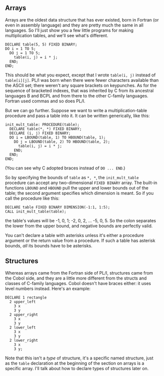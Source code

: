 ## Arrays

Arrays are the oldest data structure that has ever existed,
born in Fortran (or even in assembly language)
and they are pretty much the same in all languages.
So I'll just show you a few little programs for making
multiplication tables, and we'll see what's different.

```
DECLARE table(5, 5) FIXED BINARY;
DO i = 1 TO 5;
  DO j = 1 TO 5;
    table(i, j) = i * j;
  END;
END;
```

This should be what you expect, except that
I wrote `table(i, j)` instead of `table[i][j]`.
PL/I was born when there were fewer characters available
than the ASCII set; there weren't any square brackets
on keypunches.  As for the sequence of bracketed indexes,
that was inherited by C from its ancestral languages B
and BCPL and from there to the other C-family languages.
Fortran used commas and so does PL/I.

But we can go further.  Suppose we want to write a
multiplication-table procedure and pass a table into it.
It can be written generically, like this:

```
init_mult_table: PROCEDURE(table);
  DECLARE table(*, *) FIXED BINARY;
  DECLARE (i, j) FIXED BINARY;
  DO i = LBOUND(table, 1) TO HBOUND(table, 1);
    DO j = LBOUND(table, 2) TO HBOUND(table, 2);
      table(i, j) = i * j;
    END;
  END;
END;
```

(You can see why C adopted braces instead of `DO ... END`.)

So by specifying the bounds of `table` as `*, *`, the
`init_mult_table` procedure can accept any two-dimensional
`FIXED BINARY` array.  The built-in functions `LBOUND`
and `HBOUND` pull the upper and lower bounds out of the table;
the second argument specifies which dimension is meant.
So if you call the procedure like this:

```
DECLARE table FIXED BINARY DIMENSION(-1:1, 1:5);
CALL init_mult_table(table);
```

the table's values will be -1, 0, 1; -2, 0, 2, ... -5, 0, 5.
So the colon separates the lower from the upper bound,
and negative bounds are perfectly valid.

You can't declare a table with asterisks unless it's either
a procedure argument or the return value from a procedure.
If such a table has asterisk bounds,
*all* its bounds have to be asterisks.

## Structures

Whereas arrays came from the Fortran side of PL/I, structures
came from the Cobol side, and they are a little more different
from the structs and classes of C-family languages.  Cobol
doesn't have braces either: it uses level numbers instead.
Here's an example:

```
DECLARE 1 rectangle
  2 upper_left
    3 x
    3 y
  2 upper_right
    3 x
    3 y
  2 lower_left
    3 x
    3 y
  2 lower_right
    3 x
    3 y;
```

Note that this isn't a *type* of structure, it's a specific
named structure, just as the `table` declaration at the
beginning of the section on arrays is a specific array.
I'll talk about how to declare types of structures later on.
